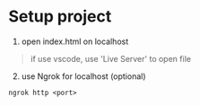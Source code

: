 # Setup project

1. open index.html on localhost
> if use vscode, use 'Live Server' to open file

2. use Ngrok for localhost (optional)

```
ngrok http <port>
```